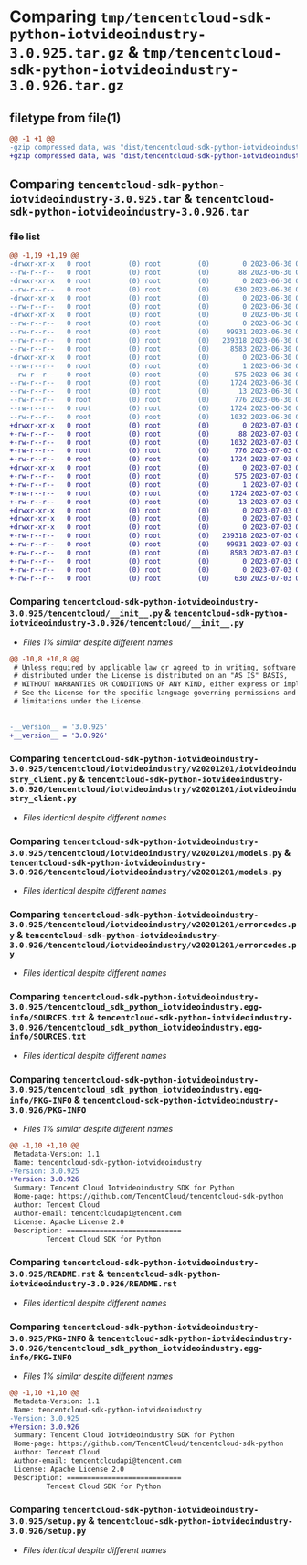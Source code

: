 # Comparing `tmp/tencentcloud-sdk-python-iotvideoindustry-3.0.925.tar.gz` & `tmp/tencentcloud-sdk-python-iotvideoindustry-3.0.926.tar.gz`

## filetype from file(1)

```diff
@@ -1 +1 @@
-gzip compressed data, was "dist/tencentcloud-sdk-python-iotvideoindustry-3.0.925.tar", last modified: Fri Jun 30 02:16:30 2023, max compression
+gzip compressed data, was "dist/tencentcloud-sdk-python-iotvideoindustry-3.0.926.tar", last modified: Mon Jul  3 00:29:04 2023, max compression
```

## Comparing `tencentcloud-sdk-python-iotvideoindustry-3.0.925.tar` & `tencentcloud-sdk-python-iotvideoindustry-3.0.926.tar`

### file list

```diff
@@ -1,19 +1,19 @@
-drwxr-xr-x   0 root         (0) root         (0)        0 2023-06-30 02:16:30.000000 tencentcloud-sdk-python-iotvideoindustry-3.0.925/
--rw-r--r--   0 root         (0) root         (0)       88 2023-06-30 02:16:30.000000 tencentcloud-sdk-python-iotvideoindustry-3.0.925/setup.cfg
-drwxr-xr-x   0 root         (0) root         (0)        0 2023-06-30 02:16:30.000000 tencentcloud-sdk-python-iotvideoindustry-3.0.925/tencentcloud/
--rw-r--r--   0 root         (0) root         (0)      630 2023-06-30 02:16:30.000000 tencentcloud-sdk-python-iotvideoindustry-3.0.925/tencentcloud/__init__.py
-drwxr-xr-x   0 root         (0) root         (0)        0 2023-06-30 02:16:30.000000 tencentcloud-sdk-python-iotvideoindustry-3.0.925/tencentcloud/iotvideoindustry/
--rw-r--r--   0 root         (0) root         (0)        0 2023-06-30 02:16:30.000000 tencentcloud-sdk-python-iotvideoindustry-3.0.925/tencentcloud/iotvideoindustry/__init__.py
-drwxr-xr-x   0 root         (0) root         (0)        0 2023-06-30 02:16:30.000000 tencentcloud-sdk-python-iotvideoindustry-3.0.925/tencentcloud/iotvideoindustry/v20201201/
--rw-r--r--   0 root         (0) root         (0)        0 2023-06-30 02:16:30.000000 tencentcloud-sdk-python-iotvideoindustry-3.0.925/tencentcloud/iotvideoindustry/v20201201/__init__.py
--rw-r--r--   0 root         (0) root         (0)    99931 2023-06-30 02:16:30.000000 tencentcloud-sdk-python-iotvideoindustry-3.0.925/tencentcloud/iotvideoindustry/v20201201/iotvideoindustry_client.py
--rw-r--r--   0 root         (0) root         (0)   239318 2023-06-30 02:16:30.000000 tencentcloud-sdk-python-iotvideoindustry-3.0.925/tencentcloud/iotvideoindustry/v20201201/models.py
--rw-r--r--   0 root         (0) root         (0)     8583 2023-06-30 02:16:30.000000 tencentcloud-sdk-python-iotvideoindustry-3.0.925/tencentcloud/iotvideoindustry/v20201201/errorcodes.py
-drwxr-xr-x   0 root         (0) root         (0)        0 2023-06-30 02:16:30.000000 tencentcloud-sdk-python-iotvideoindustry-3.0.925/tencentcloud_sdk_python_iotvideoindustry.egg-info/
--rw-r--r--   0 root         (0) root         (0)        1 2023-06-30 02:16:30.000000 tencentcloud-sdk-python-iotvideoindustry-3.0.925/tencentcloud_sdk_python_iotvideoindustry.egg-info/dependency_links.txt
--rw-r--r--   0 root         (0) root         (0)      575 2023-06-30 02:16:30.000000 tencentcloud-sdk-python-iotvideoindustry-3.0.925/tencentcloud_sdk_python_iotvideoindustry.egg-info/SOURCES.txt
--rw-r--r--   0 root         (0) root         (0)     1724 2023-06-30 02:16:30.000000 tencentcloud-sdk-python-iotvideoindustry-3.0.925/tencentcloud_sdk_python_iotvideoindustry.egg-info/PKG-INFO
--rw-r--r--   0 root         (0) root         (0)       13 2023-06-30 02:16:30.000000 tencentcloud-sdk-python-iotvideoindustry-3.0.925/tencentcloud_sdk_python_iotvideoindustry.egg-info/top_level.txt
--rw-r--r--   0 root         (0) root         (0)      776 2023-06-30 02:16:30.000000 tencentcloud-sdk-python-iotvideoindustry-3.0.925/README.rst
--rw-r--r--   0 root         (0) root         (0)     1724 2023-06-30 02:16:30.000000 tencentcloud-sdk-python-iotvideoindustry-3.0.925/PKG-INFO
--rw-r--r--   0 root         (0) root         (0)     1032 2023-06-30 02:16:30.000000 tencentcloud-sdk-python-iotvideoindustry-3.0.925/setup.py
+drwxr-xr-x   0 root         (0) root         (0)        0 2023-07-03 00:29:04.000000 tencentcloud-sdk-python-iotvideoindustry-3.0.926/
+-rw-r--r--   0 root         (0) root         (0)       88 2023-07-03 00:29:04.000000 tencentcloud-sdk-python-iotvideoindustry-3.0.926/setup.cfg
+-rw-r--r--   0 root         (0) root         (0)     1032 2023-07-03 00:29:04.000000 tencentcloud-sdk-python-iotvideoindustry-3.0.926/setup.py
+-rw-r--r--   0 root         (0) root         (0)      776 2023-07-03 00:29:04.000000 tencentcloud-sdk-python-iotvideoindustry-3.0.926/README.rst
+-rw-r--r--   0 root         (0) root         (0)     1724 2023-07-03 00:29:04.000000 tencentcloud-sdk-python-iotvideoindustry-3.0.926/PKG-INFO
+drwxr-xr-x   0 root         (0) root         (0)        0 2023-07-03 00:29:04.000000 tencentcloud-sdk-python-iotvideoindustry-3.0.926/tencentcloud_sdk_python_iotvideoindustry.egg-info/
+-rw-r--r--   0 root         (0) root         (0)      575 2023-07-03 00:29:04.000000 tencentcloud-sdk-python-iotvideoindustry-3.0.926/tencentcloud_sdk_python_iotvideoindustry.egg-info/SOURCES.txt
+-rw-r--r--   0 root         (0) root         (0)        1 2023-07-03 00:29:04.000000 tencentcloud-sdk-python-iotvideoindustry-3.0.926/tencentcloud_sdk_python_iotvideoindustry.egg-info/dependency_links.txt
+-rw-r--r--   0 root         (0) root         (0)     1724 2023-07-03 00:29:04.000000 tencentcloud-sdk-python-iotvideoindustry-3.0.926/tencentcloud_sdk_python_iotvideoindustry.egg-info/PKG-INFO
+-rw-r--r--   0 root         (0) root         (0)       13 2023-07-03 00:29:04.000000 tencentcloud-sdk-python-iotvideoindustry-3.0.926/tencentcloud_sdk_python_iotvideoindustry.egg-info/top_level.txt
+drwxr-xr-x   0 root         (0) root         (0)        0 2023-07-03 00:29:04.000000 tencentcloud-sdk-python-iotvideoindustry-3.0.926/tencentcloud/
+drwxr-xr-x   0 root         (0) root         (0)        0 2023-07-03 00:29:04.000000 tencentcloud-sdk-python-iotvideoindustry-3.0.926/tencentcloud/iotvideoindustry/
+drwxr-xr-x   0 root         (0) root         (0)        0 2023-07-03 00:29:04.000000 tencentcloud-sdk-python-iotvideoindustry-3.0.926/tencentcloud/iotvideoindustry/v20201201/
+-rw-r--r--   0 root         (0) root         (0)   239318 2023-07-03 00:29:04.000000 tencentcloud-sdk-python-iotvideoindustry-3.0.926/tencentcloud/iotvideoindustry/v20201201/models.py
+-rw-r--r--   0 root         (0) root         (0)    99931 2023-07-03 00:29:04.000000 tencentcloud-sdk-python-iotvideoindustry-3.0.926/tencentcloud/iotvideoindustry/v20201201/iotvideoindustry_client.py
+-rw-r--r--   0 root         (0) root         (0)     8583 2023-07-03 00:29:04.000000 tencentcloud-sdk-python-iotvideoindustry-3.0.926/tencentcloud/iotvideoindustry/v20201201/errorcodes.py
+-rw-r--r--   0 root         (0) root         (0)        0 2023-07-03 00:29:04.000000 tencentcloud-sdk-python-iotvideoindustry-3.0.926/tencentcloud/iotvideoindustry/v20201201/__init__.py
+-rw-r--r--   0 root         (0) root         (0)        0 2023-07-03 00:29:04.000000 tencentcloud-sdk-python-iotvideoindustry-3.0.926/tencentcloud/iotvideoindustry/__init__.py
+-rw-r--r--   0 root         (0) root         (0)      630 2023-07-03 00:29:04.000000 tencentcloud-sdk-python-iotvideoindustry-3.0.926/tencentcloud/__init__.py
```

### Comparing `tencentcloud-sdk-python-iotvideoindustry-3.0.925/tencentcloud/__init__.py` & `tencentcloud-sdk-python-iotvideoindustry-3.0.926/tencentcloud/__init__.py`

 * *Files 1% similar despite different names*

```diff
@@ -10,8 +10,8 @@
 # Unless required by applicable law or agreed to in writing, software
 # distributed under the License is distributed on an "AS IS" BASIS,
 # WITHOUT WARRANTIES OR CONDITIONS OF ANY KIND, either express or implied.
 # See the License for the specific language governing permissions and
 # limitations under the License.
 
 
-__version__ = '3.0.925'
+__version__ = '3.0.926'
```

### Comparing `tencentcloud-sdk-python-iotvideoindustry-3.0.925/tencentcloud/iotvideoindustry/v20201201/iotvideoindustry_client.py` & `tencentcloud-sdk-python-iotvideoindustry-3.0.926/tencentcloud/iotvideoindustry/v20201201/iotvideoindustry_client.py`

 * *Files identical despite different names*

### Comparing `tencentcloud-sdk-python-iotvideoindustry-3.0.925/tencentcloud/iotvideoindustry/v20201201/models.py` & `tencentcloud-sdk-python-iotvideoindustry-3.0.926/tencentcloud/iotvideoindustry/v20201201/models.py`

 * *Files identical despite different names*

### Comparing `tencentcloud-sdk-python-iotvideoindustry-3.0.925/tencentcloud/iotvideoindustry/v20201201/errorcodes.py` & `tencentcloud-sdk-python-iotvideoindustry-3.0.926/tencentcloud/iotvideoindustry/v20201201/errorcodes.py`

 * *Files identical despite different names*

### Comparing `tencentcloud-sdk-python-iotvideoindustry-3.0.925/tencentcloud_sdk_python_iotvideoindustry.egg-info/SOURCES.txt` & `tencentcloud-sdk-python-iotvideoindustry-3.0.926/tencentcloud_sdk_python_iotvideoindustry.egg-info/SOURCES.txt`

 * *Files identical despite different names*

### Comparing `tencentcloud-sdk-python-iotvideoindustry-3.0.925/tencentcloud_sdk_python_iotvideoindustry.egg-info/PKG-INFO` & `tencentcloud-sdk-python-iotvideoindustry-3.0.926/PKG-INFO`

 * *Files 1% similar despite different names*

```diff
@@ -1,10 +1,10 @@
 Metadata-Version: 1.1
 Name: tencentcloud-sdk-python-iotvideoindustry
-Version: 3.0.925
+Version: 3.0.926
 Summary: Tencent Cloud Iotvideoindustry SDK for Python
 Home-page: https://github.com/TencentCloud/tencentcloud-sdk-python
 Author: Tencent Cloud
 Author-email: tencentcloudapi@tencent.com
 License: Apache License 2.0
 Description: ============================
         Tencent Cloud SDK for Python
```

### Comparing `tencentcloud-sdk-python-iotvideoindustry-3.0.925/README.rst` & `tencentcloud-sdk-python-iotvideoindustry-3.0.926/README.rst`

 * *Files identical despite different names*

### Comparing `tencentcloud-sdk-python-iotvideoindustry-3.0.925/PKG-INFO` & `tencentcloud-sdk-python-iotvideoindustry-3.0.926/tencentcloud_sdk_python_iotvideoindustry.egg-info/PKG-INFO`

 * *Files 1% similar despite different names*

```diff
@@ -1,10 +1,10 @@
 Metadata-Version: 1.1
 Name: tencentcloud-sdk-python-iotvideoindustry
-Version: 3.0.925
+Version: 3.0.926
 Summary: Tencent Cloud Iotvideoindustry SDK for Python
 Home-page: https://github.com/TencentCloud/tencentcloud-sdk-python
 Author: Tencent Cloud
 Author-email: tencentcloudapi@tencent.com
 License: Apache License 2.0
 Description: ============================
         Tencent Cloud SDK for Python
```

### Comparing `tencentcloud-sdk-python-iotvideoindustry-3.0.925/setup.py` & `tencentcloud-sdk-python-iotvideoindustry-3.0.926/setup.py`

 * *Files identical despite different names*

